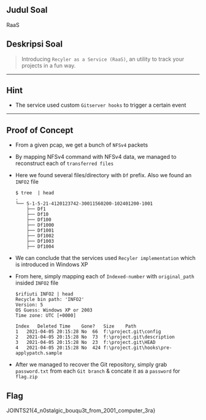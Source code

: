 ## Judul Soal
RaaS

## Deskripsi Soal

> Introducing `Recyler as a Service (RaaS)`, an utility to track your projects in a fun way.
---

## Hint
- The service used custom `Gitserver hooks` to trigger a certain event 

---
## Proof of Concept

- From a given pcap, we get a bunch of `NFSv4` packets
- By mapping NFSv4 command with NFSv4 data, we managed to reconstruct each of `transferred files`
-  Here we found several files/directory with `Df` prefix. Also we found an `INFO2` file

    ```
    $ tree  | head
    .
    └── S-1-5-21-4120123742-30011560200-102401200-1001
        ├── Df1
        ├── Df10
        ├── Df100
        ├── Df1000
        ├── Df1001
        ├── Df1002
        ├── Df1003
        ├── Df1004

    ```

- We can conclude that the services used `Recyler implementation` which is introduced in Windows XP
- From here, simply mapping each of `Indexed-number` with `original_path` insided `INFO2` file

    ```
    $rifiuti INFO2 | head
    Recycle bin path: 'INFO2'
    Version: 5
    OS Guess: Windows XP or 2003
    Time zone: UTC [+0000]

    Index	Deleted Time	Gone?	Size	Path
    1	2021-04-05 20:15:28	No	66	f:\project.git\config
    2	2021-04-05 20:15:28	No	73	f:\project.git\description
    3	2021-04-05 20:15:28	No	23	f:\project.git\HEAD
    4	2021-04-05 20:15:28	No	424	f:\project.git\hooks\pre-applypatch.sample

    ```
- After we managed to recover the Git repository, simply grab `password.txt` from each `Git branch` & concate it as a `password` for `flag.zip`

## Flag
JOINTS21{4_n0stalgic_bouqu3t_from_2001_computer_3ra} 

